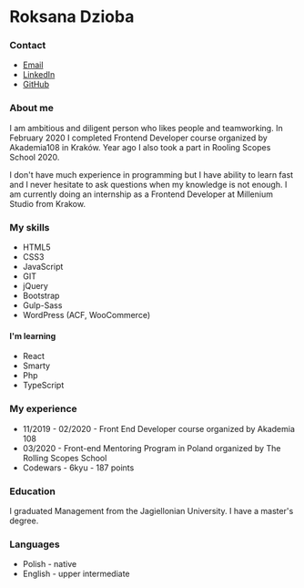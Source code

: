 # Roksana Dzioba

### Contact 
* [Email](roksana.dzioba@gmail.com)
* [LinkedIn](https://www.linkedin.com/in/roksana-dzioba-268a33156/)
* [GitHub](https://github.com/platypuswithoutk)

### About me
I am ambitious and diligent person who likes people and teamworking. In February 2020 I completed Frontend Developer course organized by Akademia108 in Kraków. Year ago I also took a part in Rooling Scopes School 2020.
 
I don't have much experience in programming but I have ability to learn fast and I never hesitate to ask questions when my knowledge is not enough. I am currently doing an internship as a Frontend Developer at Millenium Studio from Krakow.

### My skills
* HTML5
* CSS3
* JavaScript
* GIT
* jQuery
* Bootstrap
* Gulp-Sass
* WordPress (ACF, WooCommerce)

#### I'm learning
* React 
* Smarty
* Php
* TypeScript

### My experience
* 11/2019 - 02/2020 - Front End Developer course organized by Akademia 108
* 03/2020 - Front-end Mentoring Program in Poland organized by The Rolling Scopes School
* Codewars - 6kyu - 187 points

### Education
I graduated Management from the Jagiellonian University. I have a master's degree.

### Languages
* Polish - native
* English - upper intermediate 
